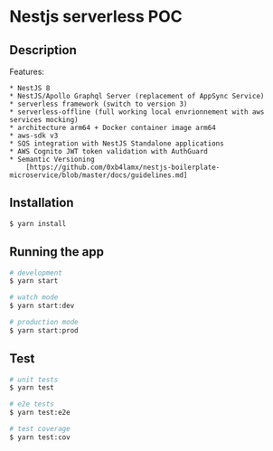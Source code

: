# Nestjs serverless POC

## Description

Features: 

    * NestJS 8
    * NestJS/Apollo Graphql Server (replacement of AppSync Service)
    * serverless framework (switch to version 3)
    * serverless-offline (full working local envrionnement with aws services mocking) 
    * architecture arm64 + Docker container image arm64
    * aws-sdk v3
    * SQS integration with NestJS Standalone applications
    * AWS Cognito JWT token validation with AuthGuard
    * Semantic Versioning
        [https://github.com/0xb4lamx/nestjs-boilerplate-microservice/blob/master/docs/guidelines.md]

## Installation

```bash
$ yarn install
```

## Running the app

```bash
# development
$ yarn start

# watch mode
$ yarn start:dev

# production mode
$ yarn start:prod
```

## Test

```bash
# unit tests
$ yarn test

# e2e tests
$ yarn test:e2e

# test coverage
$ yarn test:cov
```
